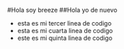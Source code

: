 #Hola soy breeze
##Hola yo de nuevo
- esta es mi tercer linea de codigo 
- esta es mi cuarta linea de codigo
- este es mi quinta linea de codigo